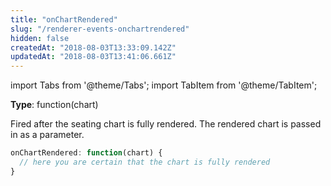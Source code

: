 ```yaml
---
title: "onChartRendered"
slug: "/renderer-events-onchartrendered"
hidden: false
createdAt: "2018-08-03T13:33:09.142Z"
updatedAt: "2018-08-03T13:41:06.661Z"
---
```


import Tabs from '@theme/Tabs';
import TabItem from '@theme/TabItem';

**Type**: function(chart)

Fired after the seating chart is fully rendered. The rendered chart is passed in as a parameter.


```javascript
onChartRendered: function(chart) {
  // here you are certain that the chart is fully rendered
}
```
